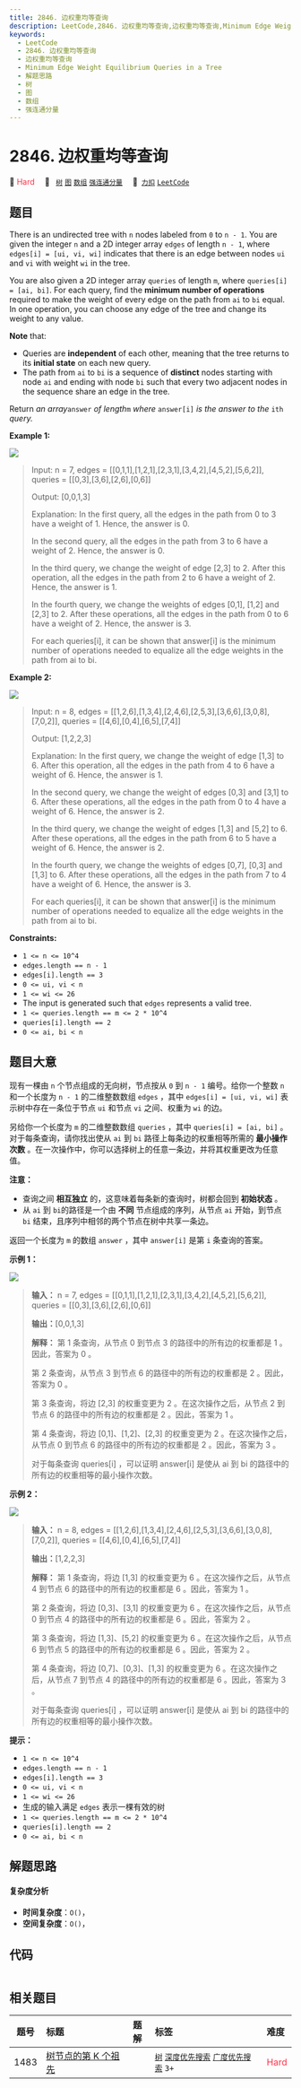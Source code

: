 ```yaml
---
title: 2846. 边权重均等查询
description: LeetCode,2846. 边权重均等查询,边权重均等查询,Minimum Edge Weight Equilibrium Queries in a Tree,解题思路,树,图,数组,强连通分量
keywords:
  - LeetCode
  - 2846. 边权重均等查询
  - 边权重均等查询
  - Minimum Edge Weight Equilibrium Queries in a Tree
  - 解题思路
  - 树
  - 图
  - 数组
  - 强连通分量
---
```


# 2846. 边权重均等查询

🔴 <font color=#ff334b>Hard</font>&emsp; 🔖&ensp; [`树`](/tag/tree.md) [`图`](/tag/graph.md) [`数组`](/tag/array.md) [`强连通分量`](/tag/strongly-connected-component.md)&emsp; 🔗&ensp;[`力扣`](https://leetcode.cn/problems/minimum-edge-weight-equilibrium-queries-in-a-tree) [`LeetCode`](https://leetcode.com/problems/minimum-edge-weight-equilibrium-queries-in-a-tree)

## 题目

There is an undirected tree with `n` nodes labeled from `0` to `n - 1`. You
are given the integer `n` and a 2D integer array `edges` of length `n - 1`,
where `edges[i] = [ui, vi, wi]` indicates that there is an edge between nodes
`ui` and `vi` with weight `wi` in the tree.

You are also given a 2D integer array `queries` of length `m`, where
`queries[i] = [ai, bi]`. For each query, find the **minimum number of
operations** required to make the weight of every edge on the path from `ai`
to `bi` equal. In one operation, you can choose any edge of the tree and
change its weight to any value.

**Note** that:

  * Queries are **independent** of each other, meaning that the tree returns to its **initial state** on each new query.
  * The path from `ai` to `bi` is a sequence of **distinct** nodes starting with node `ai` and ending with node `bi` such that every two adjacent nodes in the sequence share an edge in the tree.

Return _an array_`answer` _of length_`m` _where_ `answer[i]` _is the answer to
the_ `ith` _query._



**Example 1:**

![](https://assets.leetcode.com/uploads/2023/08/11/graph-6-1.png)

> Input: n = 7, edges = [[0,1,1],[1,2,1],[2,3,1],[3,4,2],[4,5,2],[5,6,2]], queries = [[0,3],[3,6],[2,6],[0,6]]
> 
> Output: [0,0,1,3]
> 
> Explanation: In the first query, all the edges in the path from 0 to 3 have a weight of 1. Hence, the answer is 0.
> 
> In the second query, all the edges in the path from 3 to 6 have a weight of 2. Hence, the answer is 0.
> 
> In the third query, we change the weight of edge [2,3] to 2. After this operation, all the edges in the path from 2 to 6 have a weight of 2. Hence, the answer is 1.
> 
> In the fourth query, we change the weights of edges [0,1], [1,2] and [2,3] to 2. After these operations, all the edges in the path from 0 to 6 have a weight of 2. Hence, the answer is 3.
> 
> For each queries[i], it can be shown that answer[i] is the minimum number of operations needed to equalize all the edge weights in the path from ai to bi.

**Example 2:**

![](https://assets.leetcode.com/uploads/2023/08/11/graph-9-1.png)

> Input: n = 8, edges = [[1,2,6],[1,3,4],[2,4,6],[2,5,3],[3,6,6],[3,0,8],[7,0,2]], queries = [[4,6],[0,4],[6,5],[7,4]]
> 
> Output: [1,2,2,3]
> 
> Explanation: In the first query, we change the weight of edge [1,3] to 6. After this operation, all the edges in the path from 4 to 6 have a weight of 6. Hence, the answer is 1.
> 
> In the second query, we change the weight of edges [0,3] and [3,1] to 6. After these operations, all the edges in the path from 0 to 4 have a weight of 6. Hence, the answer is 2.
> 
> In the third query, we change the weight of edges [1,3] and [5,2] to 6. After these operations, all the edges in the path from 6 to 5 have a weight of 6. Hence, the answer is 2.
> 
> In the fourth query, we change the weights of edges [0,7], [0,3] and [1,3] to 6. After these operations, all the edges in the path from 7 to 4 have a weight of 6. Hence, the answer is 3.
> 
> For each queries[i], it can be shown that answer[i] is the minimum number of operations needed to equalize all the edge weights in the path from ai to bi.

**Constraints:**

  * `1 <= n <= 10^4`
  * `edges.length == n - 1`
  * `edges[i].length == 3`
  * `0 <= ui, vi < n`
  * `1 <= wi <= 26`
  * The input is generated such that `edges` represents a valid tree.
  * `1 <= queries.length == m <= 2 * 10^4`
  * `queries[i].length == 2`
  * `0 <= ai, bi < n`


## 题目大意

现有一棵由 `n` 个节点组成的无向树，节点按从 `0` 到 `n - 1` 编号。给你一个整数 `n` 和一个长度为 `n - 1` 的二维整数数组
`edges` ，其中 `edges[i] = [ui, vi, wi]` 表示树中存在一条位于节点 `ui` 和节点 `vi` 之间、权重为 `wi`
的边。

另给你一个长度为 `m` 的二维整数数组 `queries` ，其中 `queries[i] = [ai, bi]` 。对于每条查询，请你找出使从 `ai`
到 `bi` 路径上每条边的权重相等所需的 **最小操作次数** 。在一次操作中，你可以选择树上的任意一条边，并将其权重更改为任意值。

**注意：**

  * 查询之间 **相互独立** 的，这意味着每条新的查询时，树都会回到 **初始状态** 。
  * 从 `ai` 到 `bi`的路径是一个由 **不同** 节点组成的序列，从节点 `ai` 开始，到节点 `bi` 结束，且序列中相邻的两个节点在树中共享一条边。

返回一个长度为 `m` 的数组 `answer` ，其中 `answer[i]` 是第 `i` 条查询的答案。



**示例 1：**

![](https://assets.leetcode.com/uploads/2023/08/11/graph-6-1.png)

> 
> 
> 
> 
> 
> **输入：** n = 7, edges = [[0,1,1],[1,2,1],[2,3,1],[3,4,2],[4,5,2],[5,6,2]], queries = [[0,3],[3,6],[2,6],[0,6]]
> 
> **输出：**[0,0,1,3]
> 
> **解释：** 第 1 条查询，从节点 0 到节点 3 的路径中的所有边的权重都是 1 。因此，答案为 0 。
> 
> 第 2 条查询，从节点 3 到节点 6 的路径中的所有边的权重都是 2 。因此，答案为 0 。
> 
> 第 3 条查询，将边 [2,3] 的权重变更为 2 。在这次操作之后，从节点 2 到节点 6 的路径中的所有边的权重都是 2 。因此，答案为 1 。
> 
> 第 4 条查询，将边 [0,1]、[1,2]、[2,3] 的权重变更为 2 。在这次操作之后，从节点 0 到节点 6 的路径中的所有边的权重都是 2 。因此，答案为 3 。
> 
> 对于每条查询 queries[i] ，可以证明 answer[i] 是使从 ai 到 bi 的路径中的所有边的权重相等的最小操作次数。
> 
> 

**示例 2：**

![](https://assets.leetcode.com/uploads/2023/08/11/graph-9-1.png)

> 
> 
> 
> 
> 
> **输入：** n = 8, edges = [[1,2,6],[1,3,4],[2,4,6],[2,5,3],[3,6,6],[3,0,8],[7,0,2]], queries = [[4,6],[0,4],[6,5],[7,4]]
> 
> **输出：**[1,2,2,3]
> 
> **解释：** 第 1 条查询，将边 [1,3] 的权重变更为 6 。在这次操作之后，从节点 4 到节点 6 的路径中的所有边的权重都是 6 。因此，答案为 1 。
> 
> 第 2 条查询，将边 [0,3]、[3,1] 的权重变更为 6 。在这次操作之后，从节点 0 到节点 4 的路径中的所有边的权重都是 6 。因此，答案为 2 。
> 
> 第 3 条查询，将边 [1,3]、[5,2] 的权重变更为 6 。在这次操作之后，从节点 6 到节点 5 的路径中的所有边的权重都是 6 。因此，答案为 2 。
> 
> 第 4 条查询，将边 [0,7]、[0,3]、[1,3] 的权重变更为 6 。在这次操作之后，从节点 7 到节点 4 的路径中的所有边的权重都是 6 。因此，答案为 3 。
> 
> 对于每条查询 queries[i] ，可以证明 answer[i] 是使从 ai 到 bi 的路径中的所有边的权重相等的最小操作次数。 
> 
> 



**提示：**

  * `1 <= n <= 10^4`
  * `edges.length == n - 1`
  * `edges[i].length == 3`
  * `0 <= ui, vi < n`
  * `1 <= wi <= 26`
  * 生成的输入满足 `edges` 表示一棵有效的树
  * `1 <= queries.length == m <= 2 * 10^4`
  * `queries[i].length == 2`
  * `0 <= ai, bi < n`


## 解题思路

#### 复杂度分析

- **时间复杂度**：`O()`，
- **空间复杂度**：`O()`，

## 代码

```javascript

```

## 相关题目

<!-- prettier-ignore -->
| 题号 | 标题 | 题解 | 标签 | 难度 |
| :------: | :------ | :------: | :------ | :------ |
| 1483 | [树节点的第 K 个祖先](https://leetcode.com/problems/kth-ancestor-of-a-tree-node) |  |  [`树`](/tag/tree.md) [`深度优先搜索`](/tag/depth-first-search.md) [`广度优先搜索`](/tag/breadth-first-search.md) `3+` | <font color=#ff334b>Hard</font> |